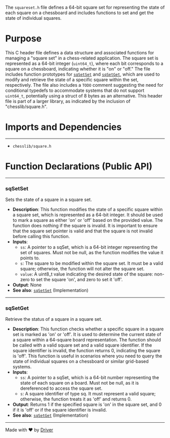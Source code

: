 <!--------------------------------------------------------------------------------->
<!-- IMPORTANT: This file is auto-generated by Driver (https://driver.ai). -------->
<!-- Manual edits may be overwritten on future commits. --------------------------->
<!--------------------------------------------------------------------------------->

The `squareset.h` file defines a 64-bit square set for representing the state of each square on a chessboard and includes functions to set and get the state of individual squares.

# Purpose
This C header file defines a data structure and associated functions for managing a "square set" in a chess-related application. The square set is represented as a 64-bit integer (`uint64_t`), where each bit corresponds to a square on a chessboard, indicating whether it is "on" or "off." The file includes function prototypes for [`sqSetSet`](#sqSetSet) and [`sqSetGet`](#sqSetGet), which are used to modify and retrieve the state of a specific square within the set, respectively. The file also includes a `TODO` comment suggesting the need for conditional typedefs to accommodate systems that do not support `uint64_t`, potentially using a struct of 8 bytes as an alternative. This header file is part of a larger library, as indicated by the inclusion of "chesslib/square.h".
# Imports and Dependencies

---
- `chesslib/square.h`


# Function Declarations (Public API)

---
### sqSetSet<!-- {{#callable_declaration:sqSetSet}} -->
Sets the state of a square in a square set.
- **Description**: This function modifies the state of a specific square within a square set, which is represented as a 64-bit integer. It should be used to mark a square as either 'on' or 'off' based on the provided value. The function does nothing if the square is invalid. It is important to ensure that the square set pointer is valid and that the square is not invalid before calling this function.
- **Inputs**:
    - `ss`: A pointer to a sqSet, which is a 64-bit integer representing the set of squares. Must not be null, as the function modifies the value it points to.
    - `s`: The square to be modified within the square set. It must be a valid square; otherwise, the function will not alter the square set.
    - `value`: A uint8_t value indicating the desired state of the square: non-zero to set the square 'on', and zero to set it 'off'.
- **Output**: None
- **See also**: [`sqSetSet`](../../src/chesslib/squareset.c.md#sqSetSet)  (Implementation)


---
### sqSetGet<!-- {{#callable_declaration:sqSetGet}} -->
Retrieve the status of a square in a square set.
- **Description**: This function checks whether a specific square in a square set is marked as 'on' or 'off'. It is used to determine the current state of a square within a 64-square board representation. The function should be called with a valid square set and a valid square identifier. If the square identifier is invalid, the function returns 0, indicating the square is 'off'. This function is useful in scenarios where you need to query the state of individual squares on a chessboard or similar grid-based systems.
- **Inputs**:
    - `ss`: A pointer to a sqSet, which is a 64-bit number representing the state of each square on a board. Must not be null, as it is dereferenced to access the square set.
    - `s`: A square identifier of type sq. It must represent a valid square; otherwise, the function treats it as 'off' and returns 0.
- **Output**: Returns 1 if the specified square is 'on' in the square set, and 0 if it is 'off' or if the square identifier is invalid.
- **See also**: [`sqSetGet`](../../src/chesslib/squareset.c.md#sqSetGet)  (Implementation)



---
Made with ❤️ by [Driver](https://www.driver.ai/)